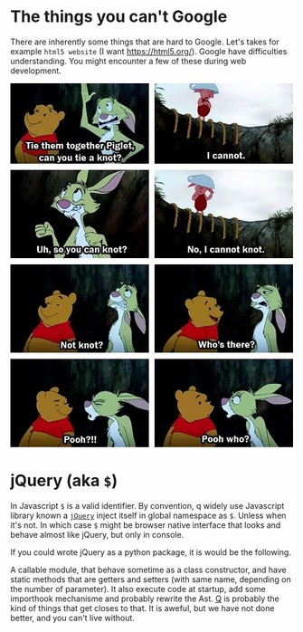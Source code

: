 # The things you can't Google

There are inherently some things that are hard to Google. 
Let's takes for example `html5 website` (I want https://html5.org/). Google have difficulties understanding. You might encounter a few of these during web development.

![cannotknow](cannotknot.jpg)


# jQuery (aka `$`)

In Javascript `$` is a valid identifier. By convention, q widely use Javascript library known a [`jQuery`](jquery.org) inject itself in global namespace as `$`. Unless when it's not. In which case `$` might be browser native interface that looks and behave almost like jQuery, but only in console.

If you could wrote jQuery as a python package, it is would be the following. 

A callable module, that behave sometime as a class constructor, and have static methods that are getters and setters (with same name, depending on the number of parameter). It also execute code at startup, add some importhook mechanisme and probably rewrite the Ast. 
[Q](https://pypi.python.org/pypi/q) is probably the kind of things that get closes to that. It is aweful, but we have not done better, and you can't live without. 


